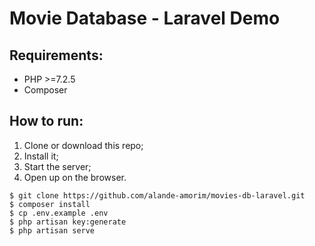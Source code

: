 # Movie Database - Laravel Demo

## Requirements:
- PHP >=7.2.5
- Composer

## How to run: 
1. Clone or download this repo;
2. Install it;
3. Start the server;
4. Open up on the browser.

```
$ git clone https://github.com/alande-amorim/movies-db-laravel.git
$ composer install
$ cp .env.example .env
$ php artisan key:generate
$ php artisan serve
```
